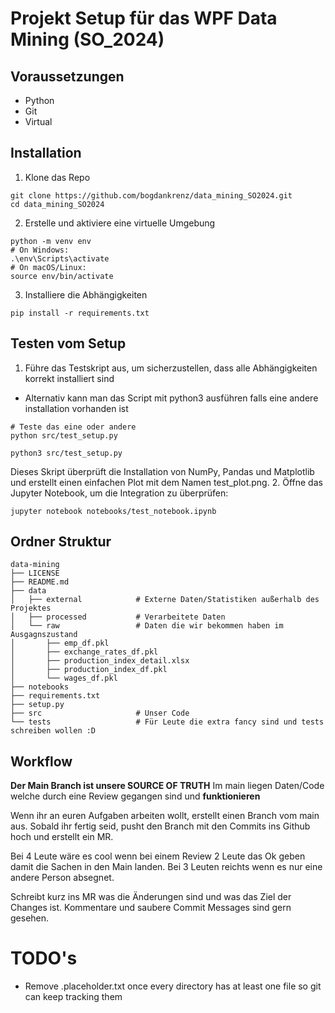 # Projekt Setup für das WPF Data Mining (SO_2024)

## Voraussetzungen
- Python
- Git
- Virtual

## Installation
1. Klone das Repo
```
git clone https://github.com/bogdankrenz/data_mining_SO2024.git
cd data_mining_SO2024
```
2. Erstelle und aktiviere eine virtuelle Umgebung
```
python -m venv env
# On Windows:
.\env\Scripts\activate
# On macOS/Linux:
source env/bin/activate
```
3. Installiere die Abhängigkeiten
```
pip install -r requirements.txt
```

## Testen vom Setup
1. Führe das Testskript aus, um sicherzustellen, dass alle Abhängigkeiten korrekt installiert sind
- Alternativ kann man das Script mit python3 ausführen falls eine andere installation vorhanden ist
```
# Teste das eine oder andere
python src/test_setup.py

python3 src/test_setup.py
```
Dieses Skript überprüft die Installation von NumPy, Pandas und Matplotlib und erstellt einen einfachen Plot mit dem Namen test_plot.png.
2. Öffne das Jupyter Notebook, um die Integration zu überprüfen:
```
jupyter notebook notebooks/test_notebook.ipynb
```

## Ordner Struktur
```
data-mining
├── LICENSE
├── README.md
├── data
│   ├── external            # Externe Daten/Statistiken außerhalb des Projektes
│   ├── processed           # Verarbeitete Daten
│   └── raw                 # Daten die wir bekommen haben im Ausgagnszustand
│       ├── emp_df.pkl
│       ├── exchange_rates_df.pkl
│       ├── production_index_detail.xlsx
│       ├── production_index_df.pkl
│       └── wages_df.pkl
├── notebooks
├── requirements.txt
├── setup.py
├── src                     # Unser Code
└── tests                   # Für Leute die extra fancy sind und tests schreiben wollen :D
```
## Workflow

**Der Main Branch ist unsere SOURCE OF TRUTH**
Im main liegen Daten/Code welche durch eine Review gegangen sind und **funktionieren**

Wenn ihr an euren Aufgaben arbeiten wollt, erstellt einen Branch vom main aus.
Sobald ihr fertig seid, pusht den Branch mit den Commits ins Github hoch und erstellt ein MR.

Bei 4 Leute wäre es cool wenn bei einem Review 2 Leute das Ok geben damit die Sachen in den Main landen.
Bei 3 Leuten reichts wenn es nur eine andere Person absegnet.

Schreibt kurz ins MR was die Änderungen sind und was das Ziel der Changes ist.
Kommentare und saubere Commit Messages sind gern gesehen.

# TODO's
- Remove .placeholder.txt once every directory has at least one file so git can keep tracking them
